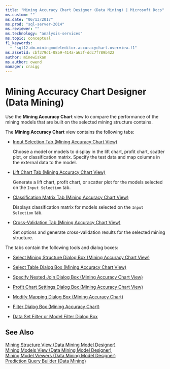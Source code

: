 ```yaml
---
title: "Mining Accuracy Chart Designer (Data Mining) | Microsoft Docs"
ms.custom: ""
ms.date: "06/13/2017"
ms.prod: "sql-server-2014"
ms.reviewer: ""
ms.technology: "analysis-services"
ms.topic: conceptual
f1_keywords: 
  - "sql12.dm.miningmodeleditor.accuracychart.overview.f1"
ms.assetid: cbf379d1-0859-414a-a63f-ddc7f789b422
author: minewiskan
ms.author: owend
manager: craigg
---
```

# Mining Accuracy Chart Designer (Data Mining)
  Use the **Mining Accuracy Chart** view to compare the performance of the mining models that are built on the selected mining structure contains.  
  
 The **Mining Accuracy Chart** view contains the following tabs:  
  
-   [Input Selection Tab &#40;Mining Accuracy Chart View&#41;](input-selection-tab-mining-accuracy-chart-view.md)  
  
     Choose a model or models to display in the lift chart, profit chart, scatter plot, or classification matrix. Specify the test data and map columns in the external data to the model.  
  
-   [Lift Chart Tab &#40;Mining Accuracy Chart View&#41;](lift-chart-tab-mining-accuracy-chart-view.md)  
  
     Generate a lift chart, profit chart, or scatter plot for the models selected on the `Input Selection` tab.  
  
-   [Classification Matrix Tab &#40;Mining Accuracy Chart View&#41;](classification-matrix-tab-mining-accuracy-chart-view.md)  
  
     Displays classification matrix for models selected on the `Input Selection` tab.  
  
-   [Cross-Validation Tab &#40;Mining Accuracy Chart View&#41;](cross-validation-tab-mining-accuracy-chart-view.md)  
  
     Set options and generate cross-validation results for the selected mining structure.  
  
 The tabs contain the following tools and dialog boxes:  
  
-   [Select Mining Structure Dialog Box &#40;Mining Accuracy Chart View&#41;](select-mining-structure-dialog-box-mining-accuracy-chart-view.md)  
  
-   [Select Table Dialog Box &#40;Mining Accuracy Chart View&#41;](select-table-dialog-box-mining-accuracy-chart-view.md)  
  
-   [Specify Nested Join Dialog Box &#40;Mining Accuracy Chart View&#41;](specify-nested-join-dialog-box-mining-accuracy-chart-view.md)  
  
-   [Profit Chart Settings Dialog Box &#40;Mining Accuracy Chart View&#41;](profit-chart-settings-dialog-box-mining-accuracy-chart-view.md)  
  
-   [Modify Mapping Dialog Box &#40;Mining Accuracy Chart&#41;](modify-mapping-dialog-box-mining-accuracy-chart.md)  
  
-   [Filter Dialog Box &#40;Mining Accuracy Chart&#41;](filter-dialog-box-mining-accuracy-chart.md)  
  
-   [Data Set Filter or Model Filter Dialog Box](data-set-filter-or-model-filter-dialog-box.md)  
  
## See Also  
 [Mining Structure View &#40;Data Mining Model Designer&#41;](mining-structure-view-data-mining-model-designer.md)   
 [Mining Models View &#40;Data Mining Model Designer&#41;](mining-models-view-data-mining-model-designer.md)   
 [Mining Model Viewers &#40;Data Mining Model Designer&#41;](mining-model-viewers-data-mining-model-designer.md)   
 [Prediction Query Builder &#40;Data Mining&#41;](prediction-query-builder-data-mining.md)  
  
  

